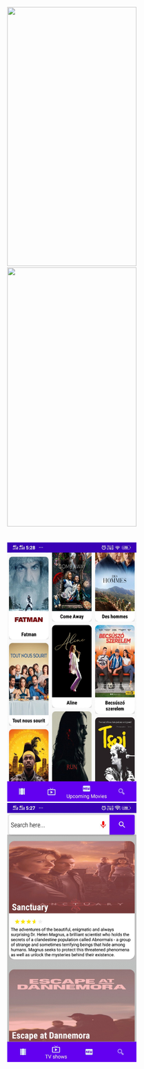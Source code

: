 <img src="images/Screenrecording_1.gif" width="300" height="600"/>&nbsp; &nbsp; &nbsp; &nbsp; &nbsp;&nbsp;&nbsp; &nbsp; &nbsp; &nbsp;&nbsp;&nbsp; &nbsp; &nbsp; &nbsp;&nbsp;<img src="images/Screenrecording_2.gif" width="300" height="600"/>
<br>
<br>
<br>
<img src="images/Screenshot_1.jpg" width="300" height="600"/> &nbsp; &nbsp; &nbsp; &nbsp; &nbsp; &nbsp; &nbsp; &nbsp; &nbsp; &nbsp; &nbsp; &nbsp;&nbsp; <img src="images/Screenshot_2.jpg" width="300" height="600"/>
